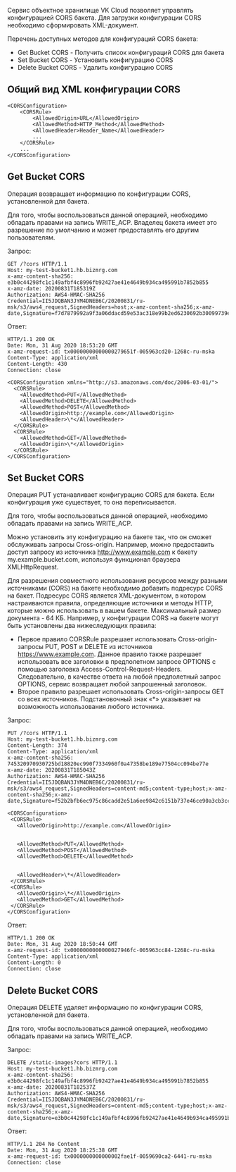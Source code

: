 Сервис объектное хранилище VK Cloud позволяет управлять конфигурацией CORS бакета. Для загрузки конфигурации CORS необходимо сформировать XML-документ.

Перечень доступных методов для конфигураций CORS бакета:

- Get Bucket CORS - Получить список конфигураций CORS для бакета
- Set Bucket CORS - Установить конфигурацию CORS
- Delete Bucket CORS - Удалить конфигурацию CORS

## Общий вид XML конфигурации CORS

```
<CORSConfiguration>
    <CORSRule>
        <AllowedOrigin>URL</AllowedOrigin>
        <AllowedMethod>HTTP_Method</AllowedMethod>
        <AllowedHeader>Header_Name</AllowedHeader>
        ...
    </CORSRule>
    ...
</CORSConfiguration>
```

## Get Bucket CORS

Операция возвращает информацию по конфигурации CORS, установленной для бакета.

Для того, чтобы воспользоваться данной операцией, необходимо обладать правами на запись WRITE_ACP. Владелец бакета имеет это разрешение по умолчанию и может предоставлять его другим пользователям.

Запрос:

```
GET /?cors HTTP/1.1
Host: my-test-bucket1.hb.bizmrg.com
x-amz-content-sha256: e3b0c44298fc1c149afbf4c8996fb92427ae41e4649b934ca495991b7852b855
x-amz-date: 20200831T185319Z
Authorization: AWS4-HMAC-SHA256 Credential=II5JDQBAN3JYM4DNEB6C/20200831/ru-msk/s3/aws4_request,SignedHeaders=host;x-amz-content-sha256;x-amz-date,Signature=f7d7879992a9f3a06ddacd59e53ac318e99b2ed6230692b30099739e34469a91
```

Ответ:

```
HTTP/1.1 200 OK
Date: Mon, 31 Aug 2020 18:53:20 GMT
x-amz-request-id: tx00000000000000279651f-005963cd20-1268c-ru-mska
Content-Type: application/xml
Content-Length: 430
Connection: close

<CORSConfiguration xmlns="http://s3.amazonaws.com/doc/2006-03-01/">
  <CORSRule>
    <AllowedMethod>PUT</AllowedMethod>
    <AllowedMethod>DELETE</AllowedMethod>
    <AllowedMethod>POST</AllowedMethod>
    <AllowedOrigin>http://example.com</AllowedOrigin>
    <AllowedHeader>\*</AllowedHeader>
  </CORSRule>
  <CORSRule>
    <AllowedMethod>GET</AllowedMethod>
    <AllowedOrigin>\*</AllowedOrigin>
  </CORSRule>
</CORSConfiguration>
```

## Set Bucket CORS

Операция PUT устанавливает конфигурацию CORS для бакета. Если конфигурация уже существует, то она переписывается.

Для того, чтобы воспользоваться данной операцией, необходимо обладать правами на запись WRITE_ACP.

Можно установить эту конфигурацию на бакете так, что он сможет обслуживать запросы Cross-origin. Например, можно предоставить доступ запросу из источника http://www.example.com к бакету my.example.bucket.com, используя функционал браузера XMLHttpRequest.

Для разрешения совместного использования ресурсов между разными источниками (CORS) на бакете необходимо добавить подресурс CORS на бакет. Подресурс CORS является XML-документом, в котором настраиваются правила, определяющие источники и методы HTTP, которые можно использовать в вашем бакете. Максимальный размер документа - 64 КБ. Например, у конфигурации CORS на бакете могут быть установлены два нижеследующих правила:

- Первое правило CORSRule разрешает использовать Cross-origin-запросы PUT, POST и DELETE из источников https://www.example.com. Данное правило также разрешает использовать все заголовки в предполетном запросе OPTIONS с помощью заголовка Access-Control-Request-Headers. Следовательно, в качестве ответа на любой предполетный запрос OPTIONS, сервис возвращает любой запрошенный заголовок.
- Второе правило разрешает использовать Cross-origin-запросы GET со всех источников. Подстановочный знак «\*» указывает на возможность использования любого источника.

Запрос:

```
PUT /?cors HTTP/1.1
Host: my-test-bucket1.hb.bizmrg.com
Content-Length: 374
Content-Type: application/xml
x-amz-content-sha256: 745320970930725bd18820ec990f7334960f0a47358be189e77504cc094be77e
x-amz-date: 20200831T185043Z
Authorization: AWS4-HMAC-SHA256 Credential=II5JDQBAN3JYM4DNEB6C/20200831/ru-msk/s3/aws4_request,SignedHeaders=content-md5;content-type;host;x-amz-content-sha256;x-amz-date,Signature=f52b2bfb6ec975c86cadd2e51a6ee9842c6151b737e46ce90a3cb3cc0d0dea97

<CORSConfiguration>
 <CORSRule>
   <AllowedOrigin>http://example.com</AllowedOrigin>


   <AllowedMethod>PUT</AllowedMethod>
   <AllowedMethod>POST</AllowedMethod>
   <AllowedMethod>DELETE</AllowedMethod>


   <AllowedHeader>\*</AllowedHeader>
 </CORSRule>
 <CORSRule>
   <AllowedOrigin>\*</AllowedOrigin>
   <AllowedMethod>GET</AllowedMethod>
 </CORSRule>
</CORSConfiguration>
```

Ответ:

```
HTTP/1.1 200 OK
Date: Mon, 31 Aug 2020 18:50:44 GMT
x-amz-request-id: tx0000000000000027946fc-005963cc84-1268c-ru-mska
Content-Type: application/xml
Content-Length: 0
Connection: close
```

## Delete Bucket CORS

Операция DELETE удаляет информацию по конфигурации CORS, установленной для бакета.

Для того, чтобы воспользоваться данной операцией, необходимо обладать правами на запись WRITE_ACP.

Запрос:

```
DELETE /static-images?cors HTTP/1.1
Host: my-test-bucket1.hb.bizmrg.com
x-amz-content-sha256: e3b0c44298fc1c149afbf4c8996fb92427ae41e4649b934ca495991b7852b855
x-amz-date: 20200831T182537Z
Authorization: AWS4-HMAC-SHA256 Credential=II5JDQBAN3JYM4DNEB6C/20200831/ru-msk/s3/aws4_request,SignedHeaders=content-md5;content-type;host;x-amz-content-sha256;x-amz-date,Signature=e3b0c44298fc1c149afbf4c8996fb92427ae41e4649b934ca495991b7852b855
```

Ответ:

```
HTTP/1.1 204 No Content
Date: Mon, 31 Aug 2020 18:25:38 GMT
x-amz-request-id: tx0000000000000002fae1f-0059690ca2-6441-ru-mska
Connection: close
```
